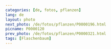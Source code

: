 ```yaml
---
categories: [de, fotos, pflanzen]
lang: de
layout: photo
next_photo: /de/fotos/pflanzen/P0000196.html
picname: P0000120
prev_photo: /de/fotos/pflanzen/P0000321.html
tags: [Flaschenbaum]
---
```

